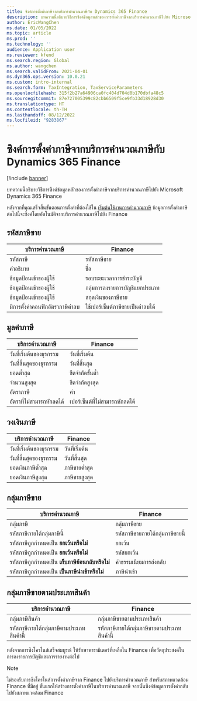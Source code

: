 ```yaml
---
title: ซิงค์การตั้งค่าภาษีจากบริการคํานวณภาษีกับ Dynamics 365 Finance
description: บทความนี้อธิบายวิธีการซิงค์ข้อมูลหลักของการตั้งค่าภาษีจากบริการคํานวณภาษีไปยัง Microsoft Dynamics 365 Finance
author: EricWangChen
ms.date: 01/05/2022
ms.topic: article
ms.prod: ''
ms.technology: ''
audience: Application user
ms.reviewer: kfend
ms.search.region: Global
ms.author: wangchen
ms.search.validFrom: 2021-04-01
ms.dyn365.ops.version: 10.0.21
ms.custom: intro-internal
ms.search.form: TaxIntegration, TaxServiceParameters
ms.openlocfilehash: 315f2b27a64906ca0fc404d704d0b170dbfa48c5
ms.sourcegitcommit: 87e727005399c82cbb6509f5ce9fb33d18928d30
ms.translationtype: HT
ms.contentlocale: th-TH
ms.lasthandoff: 08/12/2022
ms.locfileid: "9283867"
---
```

# <a name="sync-the-tax-setup-from-the-tax-calculation-service-to-dynamics-365-finance"></a>ซิงค์การตั้งค่าภาษีจากบริการคํานวณภาษีกับ Dynamics 365 Finance

[!include [banner](../includes/banner.md)]

บทความนี้อธิบายวิธีการซิงค์ข้อมูลหลักของการตั้งค่าภาษีจากบริการคํานวณภาษีไปยัง Microsoft Dynamics 365 Finance

หลังจากที่คุณเสร็จสิ้นขั้นตอนการตั้งค่าที่ต้องใช้ใน [เริ่มต้นใช้งานการคํานวณภาษี](global-get-started-with-tax-calculation-service.md) ข้อมูลการตั้งค่าภาษีต่อไปนี้จะซิงค์โดยอัตโนมัติจากบริการคำนวณภาษีไปยัง Finance

## <a name="sales-tax-code"></a>รหัสภาษีขาย

| บริการคำนวณภาษี           | Finance                             |
| --------------------------------- | ----------------------------------- |
| รหัสภาษี                          | รหัสภาษีขาย                      |
| คำอธิบาย                       | ชื่อ                                |
| ข้อมูลป้อนเข้าของผู้ใช้                        | รอบระยะเวลาการชำระบัญชี                   |
| ข้อมูลป้อนเข้าของผู้ใช้                        | กลุ่มการลงรายการบัญชีแยกประเภท                |
| ข้อมูลป้อนเข้าของผู้ใช้                        | สกุลเงินของภาษีขาย                  |
| มีการตั้งค่าคอนฟิกอัตราภาษีค่าลบ | ใช้เปอร์เซ็นต์ภาษีขายเป็นค่าลบได้ |

## <a name="tax-value"></a>มูลค่าภาษี

| บริการคำนวณภาษี | Finance                   |
| ----------------------- | ------------------------- |
| วันที่เริ่มต้นของธุรกรรม   | วันที่เริ่มต้น                 |
| วันที่สิ้นสุดของธุรกรรม     | วันที่สิ้นสุด                   |
| ยอดต่ำสุด          | ขีดจำกัดขั้นต่ำ             |
| จำนวนสูงสุด          | ขีดจำกัดสูงสุด             |
| อัตราภาษี                | ค่า                     |
| อัตราที่ไม่สามารถหักลดได้     | เปอร์เซ็นต์ที่ไม่สามารถหักลดได้ |

## <a name="tax-limits"></a>วงเงินภาษี

| บริการคำนวณภาษี | Finance           |
| ----------------------- | ----------------- |
| วันที่เริ่มต้นของธุรกรรม   | วันที่เริ่มต้น         |
| วันที่สิ้นสุดของธุรกรรม     | วันที่สิ้นสุด           |
| ยอดเงินภาษีต่ำสุด      | ภาษีขายต่ำสุด |
| ยอดเงินภาษีสูงสุด      | ภาษีขายสูงสุด |

## <a name="sales-tax-group"></a>กลุ่มภาษีขาย

| บริการคำนวณภาษี                         | Finance                                    |
| ----------------------------------------------- | ------------------------------------------ |
| กลุ่มภาษี                                       | กลุ่มภาษีขาย                            |
| รหัสภาษีภายใต้กลุ่มภาษีนี้                  | รหัสภาษีขายภายใต้กลุ่มภาษีขายนี้ |
| รหัสภาษีถูกกำหนดเป็น **ยกเว้นหรือไม่**         | ยกเว้น                                     |
| รหัสภาษีถูกกำหนดเป็น **ยกเว้นหรือไม่**         | รหัสยกเว้น                                |
| รหัสภาษีถูกกำหนดเป็น **เก็บภาษีย้อนกลับหรือไม่** | ค่าธรรมเนียมการส่งกลับ                             |
| รหัสภาษีถูกกำหนดเป็น **เป็นภาษีนำเข้าหรือไม่**        | ภาษีนำเข้า                                    |

## <a name="item-sales-tax-group"></a>กลุ่มภาษีขายตามประเภทสินค้า

| บริการคำนวณภาษี             | Finance                                         |
| ----------------------------------- | ----------------------------------------------- |
| กลุ่มภาษีสินค้า                      | กลุ่มภาษีขายตามประเภทสินค้า                            |
| รหัสภาษีภายใต้กลุ่มภาษีตามประเภทสินค้านี้ | รหัสภาษีภายใต้กลุ่มภาษีขายตามประเภทสินค้านี้ |

หลังจากการซิงโครไนส์เสร็จสมบูรณ์ ให้รักษาพารามิเตอร์ที่เหลือใน Finance เพื่อวัตถุประสงค์ในการลงรายการบัญชีและการรายงานต่อไป

> [!NOTE]
> ไม่รองรับการซิงโครไนส์การตั้งค่าภาษีจาก Finance ไปยังบริการคํานวณภาษี สำหรับสภาพแวดล้อม Finance ที่มีอยู่ ขั้นแรกให้สร้างการตั้งค่าภาษีในบริการคำนวณภาษี จากนั้นซิงค์ข้อมูลการตั้งค่ากลับไปยังสภาพแวดล้อม Finance
